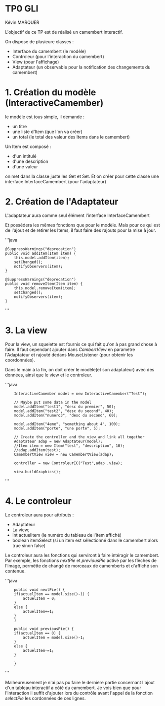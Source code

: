 # TP0 GLI


Kévin MARQUER

L'objectif de ce TP est de réalisé un camembert interactif.

On dispose de plusieure classes :
- Interface du camembert (le modèle)
- Controleur (pour l'interaction du camembert)
- View (pour l'affichage)
- Adaptateur (un observable pour la notification des changements du camembert)



# 1. Création du modèle (InteractiveCamember)

le modèle est tous simple, il demande :
- un titre
- une liste d'Item (que l'on va créer)
- un total (le total des valeur des Items dans le camembert)

Un Item est composé :
- d'un intitulé
- d'une description
- d'une valeur

on met dans la classe juste les Get et Set.
Et on créer pour cette classe une interface InterfaceCamembert (pour l'adaptateur)


# 2. Création de l'Adaptateur

L'adaptateur aura comme seul élément l'interface InterfaceCamembert

Et possèdera les mêmes fonctions que pour le modèle.
Mais pour ce qui est de l'ajout et de retirer les Items, il faut faire des rajouts pour la mise à jour.

'''java

	@SuppressWarnings("deprecation")
	public void addItem(Item item) {
		this.model.addItem(item);
		setChanged();
		notifyObservers(item);
	}
	
	@SuppressWarnings("deprecation")
	public void removeItem(Item item) {
		this.model.removeItem(item);
		setChanged();
		notifyObservers(item);
	}
'''


# 3. La view

Pour la view, un squelette est fournis ce qui fait qu'on à pas grand chose à faire.
Il faut cependant ajouter dans *CambertView* en paramètre l'Adaptateur et rajouté dedans MouseListener (pour obtenir les coordonnées).


Dans le main à la fin, on doit créer le modèle(et son adaptateur) avec des données, ainsi que le view et le controleur.

'''java

		InteractiveCamember model = new InteractiveCamember("Test");
		
		// Maybe put some data in the model
		model.addItem("test1", "desc du premier", 50);
		model.addItem("test2", "desc du second", 40);
		model.addItem("numero3", "desc du second", 60);
		
		model.addItem("4eme", "something about 4", 100);
		model.addItem("porte", "une porte", 5);
		
		// Create the controller and the view and link all together
		Adaptateur adap = new Adaptateur(model);
		//Item item = new Item("test", "description", 10);
		//adap.addItem(test);
		CamembertView view = new CamembertView(adap);
		
		controller = new ControleurIC("Test",adap ,view);	
		
		view.buildGraphics();
'''


# 4. Le controleur

Le controleur aura pour attributs :
- Adaptateur
- La view;
- int actuelItem (le numéro du tableau de l'item affiché)
- boolean itemSelect (si un item est sélectionné dans le camembert alors true sinon false)

Le controleur aura les fonctions qui serviront à faire intéragir le camembert.
Par exemple, les fonctions *nextPie* et *previousPie* activé par les flèches de l'image, permètte de changé de morceaux de camemberts et d'affiché son contenue.

'''java

		public void nextPie() {
		if(actuelItem == model.size()-1) {
			actuelItem = 0;
		}
		else {
			actuelItem+=1;
		}
		}

		public void previousPie() {
		if(actuelItem == 0) {
			actuelItem = model.size()-1;
		}
		else {
			actuelItem-=1;
		}
	
		}

'''


Malheureusement je n'ai pas pu faire le dernière partie concernant l'ajout d'un tableau interactif a côté du camembert.
Je vois bien que pour l'interaction il suffit d'ajouter lors du contrôle avant l'appel de la fonction *selectPie* les cordonnées de ces lignes.

